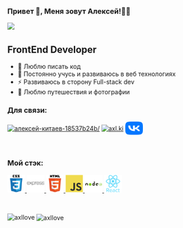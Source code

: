 ### Привет 👋, Меня зовут Алексей!🐱‍👤

![](https://komarev.com/ghpvc/?username=Axllove)

## FrontEnd Developer
- 💪 Люблю писать код
- 🥅 Постоянно учусь и развиваюсь в веб технологиях
- ⚡ Развиваюсь в сторону Full-stack dev
- 🎉 Люблю путешествия и фотографии



<h3 align="left">Для связи:</h3>
<p align="left">
<a href="https://linkedin.com/in/алексей-китаев-18537b24b/" target="blank"><img align="center" src="https://raw.githubusercontent.com/rahuldkjain/github-profile-readme-generator/master/src/images/icons/Social/linked-in-alt.svg" alt="алексей-китаев-18537b24b/" height="30" width="40" /></a>
<a href="https://instagram.com/axl.ki" target="blank"><img align="center" src="https://raw.githubusercontent.com/rahuldkjain/github-profile-readme-generator/master/src/images/icons/Social/instagram.svg" alt="axl.ki" height="30" width="40" /></a>
<a href="https://vk.com/id18328535" target="blank"><img align="center" color="#0077FF" src="./src/VK_Compact_Logo.svg" alt="vk" height="30" width="40" /></a>
</p>
<br />
<h3 align="left">Мой стэк:</h3>
<p align="left"> <a href="https://www.w3schools.com/css/" target="_blank" rel="noreferrer"> <img src="https://raw.githubusercontent.com/devicons/devicon/master/icons/css3/css3-original-wordmark.svg" alt="css3" width="40" height="40"/> </a> <a href="https://expressjs.com" target="_blank" rel="noreferrer"> <img src="https://raw.githubusercontent.com/devicons/devicon/master/icons/express/express-original-wordmark.svg" alt="express" width="40" height="40"/> </a> <a href="https://www.w3.org/html/" target="_blank" rel="noreferrer"> <img src="https://raw.githubusercontent.com/devicons/devicon/master/icons/html5/html5-original-wordmark.svg" alt="html5" width="40" height="40"/> </a> <a href="https://developer.mozilla.org/en-US/docs/Web/JavaScript" target="_blank" rel="noreferrer"> <img src="https://raw.githubusercontent.com/devicons/devicon/master/icons/javascript/javascript-original.svg" alt="javascript" width="40" height="40"/> </a> <a href="https://nodejs.org" target="_blank" rel="noreferrer"> <img src="https://raw.githubusercontent.com/devicons/devicon/master/icons/nodejs/nodejs-original-wordmark.svg" alt="nodejs" width="40" height="40"/> </a> <a href="https://reactjs.org/" target="_blank" rel="noreferrer"> <img src="https://raw.githubusercontent.com/devicons/devicon/master/icons/react/react-original-wordmark.svg" alt="react" width="40" height="40"/> </a> </p>
<br />
<div>
<p><img align="left" src="https://github-readme-stats.vercel.app/api/top-langs?username=axllove&show_icons=true&locale=en&layout=compact" alt="axllove" /></p>
<p>&nbsp;<img align="center" src="https://github-readme-stats.vercel.app/api?username=axllove&show_icons=true&locale=en" alt="axllove" /></p>
</div>





